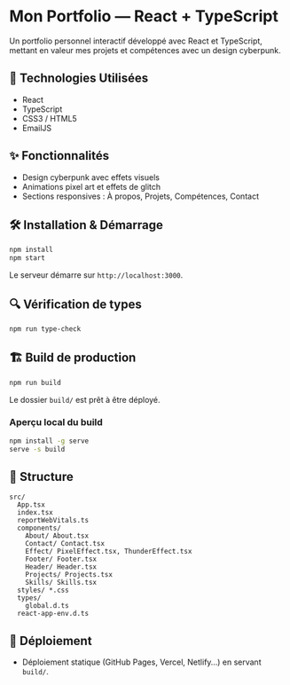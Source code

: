 # Mon Portfolio — React + TypeScript

Un portfolio personnel interactif développé avec React et TypeScript, mettant en valeur mes projets et compétences avec un design cyberpunk.

## 🚀 Technologies Utilisées

- React
- TypeScript
- CSS3 / HTML5
- EmailJS

## ✨ Fonctionnalités

- Design cyberpunk avec effets visuels
- Animations pixel art et effets de glitch
- Sections responsives : À propos, Projets, Compétences, Contact

## 🛠 Installation & Démarrage

```bash
npm install
npm start
```
Le serveur démarre sur `http://localhost:3000`.

## 🔍 Vérification de types

```bash
npm run type-check
```

## 🏗 Build de production

```bash
npm run build
```
Le dossier `build/` est prêt à être déployé.

### Aperçu local du build
```bash
npm install -g serve
serve -s build
```

## 📂 Structure

```
src/
  App.tsx
  index.tsx
  reportWebVitals.ts
  components/
    About/ About.tsx
    Contact/ Contact.tsx
    Effect/ PixelEffect.tsx, ThunderEffect.tsx
    Footer/ Footer.tsx
    Header/ Header.tsx
    Projects/ Projects.tsx
    Skills/ Skills.tsx
  styles/ *.css
  types/
    global.d.ts
  react-app-env.d.ts
```

## 🚀 Déploiement

- Déploiement statique (GitHub Pages, Vercel, Netlify…) en servant `build/`.